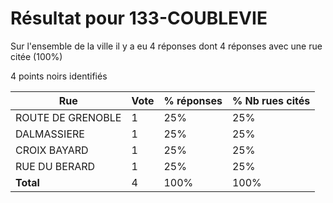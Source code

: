 # Résultat pour 133-COUBLEVIE

Sur l'ensemble de la ville il y a eu 4 réponses dont 4 réponses avec une rue citée (100%)

4 points noirs identifiés

| Rue | Vote | % réponses | % Nb rues cités|
|-----|------|------------|----------------|
| ROUTE DE GRENOBLE | 1 | 25% | 25%|
| DALMASSIERE | 1 | 25% | 25%|
| CROIX BAYARD | 1 | 25% | 25%|
| RUE DU BERARD | 1 | 25% | 25%|
| **Total** | 4 | 100% | 100%|
